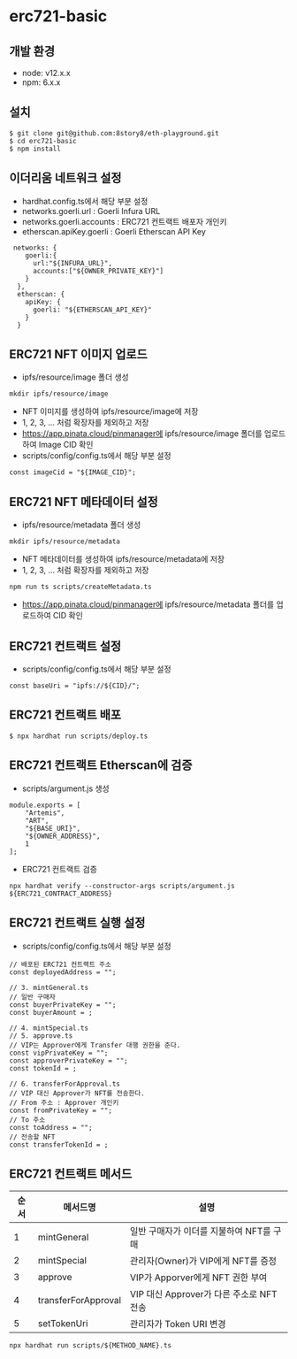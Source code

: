 # erc721-basic

## 개발 환경

- node: v12.x.x
- npm: 6.x.x


## 설치
```
$ git clone git@github.com:8story8/eth-playground.git
$ cd erc721-basic
$ npm install
```

## 이더리움 네트워크 설정
- hardhat.config.ts에서 해당 부분 설정
- networks.goerli.url : Goerli Infura URL
- networks.goerli.accounts : ERC721 컨트랙트 배포자 개인키
- etherscan.apiKey.goerli : Goerli Etherscan API Key 
```
 networks: {
    goerli:{
      url:"${INFURA_URL}",
      accounts:["${OWNER_PRIVATE_KEY}"]
    }
  },
  etherscan: {
    apiKey: {
      goerli: "${ETHERSCAN_API_KEY}"
    }
  }
```

## ERC721 NFT 이미지 업로드
- ipfs/resource/image 폴더 생성
```
mkdir ipfs/resource/image
```
- NFT 이미지를 생성하여 ipfs/resource/image에 저장
- 1, 2, 3, ... 처럼 확장자를 제외하고 저장
- https://app.pinata.cloud/pinmanager에 ipfs/resource/image 폴더를 업로드하여 Image CID 확인
- scripts/config/config.ts에서 해당 부분 설정
```
const imageCid = "${IMAGE_CID}";
```

## ERC721 NFT 메타데이터 설정
- ipfs/resource/metadata 폴더 생성
```
mkdir ipfs/resource/metadata
```
- NFT 메타데이터를 생성하여 ipfs/resource/metadata에 저장
- 1, 2, 3, ... 처럼 확장자를 제외하고 저장
```
npm run ts scripts/createMetadata.ts
```
- https://app.pinata.cloud/pinmanager에 ipfs/resource/metadata 폴더를 업로드하여 CID 확인


## ERC721 컨트랙트 설정
- scripts/config/config.ts에서 해당 부분 설정
```
const baseUri = "ipfs://${CID}/";
```

## ERC721 컨트랙트 배포
```
$ npx hardhat run scripts/deploy.ts
```

## ERC721 컨트랙트 Etherscan에 검증
- scripts/argument.js 생성
```
module.exports = [
    "Artemis",
    "ART",
    "${BASE_URI}",
    "${OWNER_ADDRESS}",
    1
];
```
- ERC721 컨트랙트 검증
```
npx hardhat verify --constructor-args scripts/argument.js ${ERC721_CONTRACT_ADDRESS}
```

## ERC721 컨트랙트 실행 설정
- scripts/config/config.ts에서 해당 부분 설정
```
// 배포된 ERC721 컨트랙트 주소
const deployedAddress = "";

// 3. mintGeneral.ts
// 일반 구매자
const buyerPrivateKey = "";
const buyerAmount = ;

// 4. mintSpecial.ts
// 5. approve.ts
// VIP는 Approver에게 Transfer 대행 권한을 준다.
const vipPrivateKey = "";
const approverPrivateKey = "";
const tokenId = ;

// 6. transferForApproval.ts
// VIP 대신 Approver가 NFT를 전송한다.
// From 주소 : Approver 개인키
const fromPrivateKey = "";
// To 주소
const toAddress = "";
// 전송할 NFT
const transferTokenId = ;
```


## ERC721 컨트랙트 메서드
| 순서 | 메서드명 | 설명 |
|----|----|----|
| 1 | mintGeneral | 일반 구매자가 이더를 지불하여 NFT를 구매
| 2 | mintSpecial | 관리자(Owner)가 VIP에게 NFT를 증정
| 3 | approve | VIP가 Apporver에게 NFT 권한 부여
| 4 | transferForApproval | VIP 대신 Approver가 다른 주소로 NFT 전송 
| 5 | setTokenUri | 관리자가 Token URI 변경
```
npx hardhat run scripts/${METHOD_NAME}.ts
```
